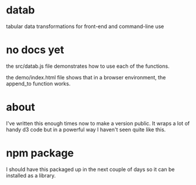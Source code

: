 # datab

tabular data transformations for front-end and command-line use

# no docs yet

the src/datab.js file demonstrates how to use each of the functions.

the demo/index.html file shows that in a browser environment, the append_to
function works.

# about

I've written this enough times now to make a version public. It wraps a lot
of handy d3 code but in a powerful way I haven't seen quite like this.

# npm package

I should have this packaged up in the next couple of days so it can be
installed as a library. 